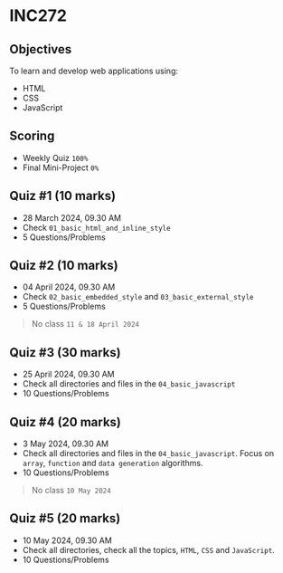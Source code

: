 # INC272

## Objectives
To learn and develop web applications using:
 - HTML
 - CSS
 - JavaScript
  
## Scoring
 - Weekly Quiz `100%`
 - Final Mini-Project `0%`

## Quiz #1 (10 marks)
 - 28 March 2024, 09.30 AM
 - Check `01_basic_html_and_inline_style`
 - 5 Questions/Problems

## Quiz #2 (10 marks)
 - 04 April 2024, 09.30 AM
 - Check `02_basic_embedded_style` and `03_basic_external_style`
 - 5 Questions/Problems

 > No class `11 & 18 April 2024` 

## Quiz #3 (30 marks)
 - 25 April 2024, 09.30 AM
 - Check all directories and files in the `04_basic_javascript`
 - 10 Questions/Problems

## Quiz #4 (20 marks)
 - 3 May 2024, 09.30 AM
 - Check all directories and files in the `04_basic_javascript`. Focus on `array`, `function` and `data generation` algorithms.
 - 10 Questions/Problems

 > No class `10 May 2024`

## Quiz #5 (20 marks)
 - 10 May 2024, 09.30 AM
 - Check all directories, check all the topics, `HTML`, `CSS` and `JavaScript`.
 - 10 Questions/Problems
